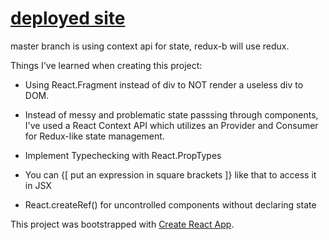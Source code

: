 # [deployed site](https://contactmanager.netlify.com/)

master branch is using context api for state, redux-b will use redux.

Things I've learned when creating this project:

- Using React.Fragment instead of div to NOT render a useless div to DOM.

- Instead of messy and problematic state passsing through components, I've used a React Context API which utilizes an Provider and Consumer for Redux-like state management.

- Implement Typechecking with React.PropTypes

- You can {[ put an expression in square brackets ]} like that to access it in JSX

- React.createRef() for uncontrolled components without declaring state

This project was bootstrapped with [Create React App](https://github.com/facebookincubator/create-react-app).
